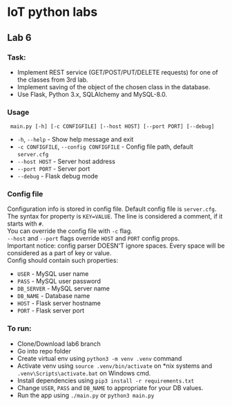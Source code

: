 # IoT python labs

## Lab 6
### Task:
 - Implement REST service (GET/POST/PUT/DELETE requests) for one of the classes from 3rd lab.
 - Implement saving of the object of the chosen class in the database.
 - Use Flask, Python 3.x, SQLAlchemy and MySQL-8.0.

### Usage
```
 main.py [-h] [-c CONFIGFILE] [--host HOST] [--port PORT] [--debug]
```
 - `-h`, `--help` - Show help message and exit
 - `-c CONFIGFILE`, `--config CONFIGFILE` - Config file path, default `server.cfg`
 - `--host HOST` - Server host address
 - `--port PORT` - Server port
 - `--debug` - Flask debug mode

### Config file
Configuration info is stored in config file. Default config file is `server.cfg`.  
The syntax for property is `KEY=VALUE`. The line is considered a comment, if it starts with `#`.   
You can override the config file with `-c` flag.  
`--host` and `--port` flags override `HOST` and `PORT` config props.  
Important notice: config parser DOESN'T ignore spaces. Every space will be considered as a part of key or value.  
Config should contain such properties:  
 - `USER` - MySQL user name
 - `PASS` - MySQL user password
 - `DB_SERVER` - MySQL server name
 - `DB_NAME` - Database name
 - `HOST` - Flask server hostname
 - `PORT` - Flask server port

### To run:
  - Clone/Download lab6 branch
  - Go into repo folder
  - Create virtual env using `python3 -m venv .venv` command
  - Activate venv using `source .venv/bin/activate` on \*nix systems and `.venv\Scripts\activate.bat` on Windows cmd.
  - Install dependencies using `pip3 install -r requirements.txt`
  - Change `USER`, `PASS` and `DB_NAME` to appropriate for your DB values.
  - Run the app using `./main.py` or `python3 main.py`


